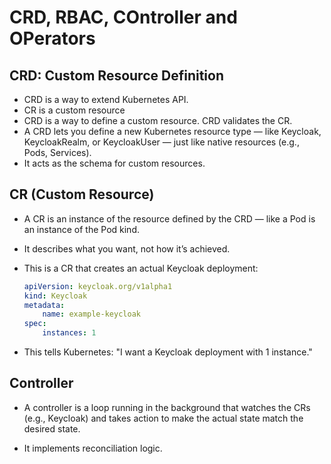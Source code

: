 # CRD, RBAC, COntroller and OPerators

## CRD: Custom Resource Definition

- CRD is a way to extend Kubernetes API.
- CR is a custom resource
- CRD is a way to define a custom resource. CRD validates the CR.
- A CRD lets you define a new Kubernetes resource type — like Keycloak, KeycloakRealm, or KeycloakUser — just like native resources (e.g., Pods, Services).
- It acts as the schema for custom resources.

## CR (Custom Resource)

- A CR is an instance of the resource defined by the CRD — like a Pod is an instance of the Pod kind.
- It describes what you want, not how it’s achieved.
- This is a CR that creates an actual Keycloak deployment:

    ```yaml
    apiVersion: keycloak.org/v1alpha1
    kind: Keycloak
    metadata:
        name: example-keycloak
    spec:
        instances: 1
    ```

- This tells Kubernetes: "I want a Keycloak deployment with 1 instance."

## Controller

- A controller is a loop running in the background that watches the CRs (e.g., Keycloak) and takes action to make the actual state match the desired state.

- It implements reconciliation logic.
